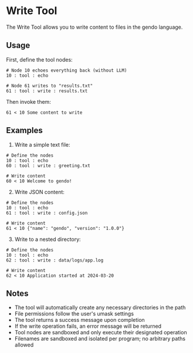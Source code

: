 # Write Tool

The Write Tool allows you to write content to files in the gendo language.

## Usage

First, define the tool nodes:
```gendo
# Node 10 echoes everything back (without LLM)
10 : tool : echo

# Node 61 writes to "results.txt"
61 : tool : write : results.txt
```

Then invoke them:
```gendo
61 < 10 Some content to write
```

## Examples

1. Write a simple text file:
```gendo
# Define the nodes
10 : tool : echo
60 : tool : write : greeting.txt

# Write content
60 < 10 Welcome to gendo!
```

2. Write JSON content:
```gendo
# Define the nodes
10 : tool : echo
61 : tool : write : config.json

# Write content
61 < 10 {"name": "gendo", "version": "1.0.0"}
```

3. Write to a nested directory:
```gendo
# Define the nodes
10 : tool : echo
62 : tool : write : data/logs/app.log

# Write content
62 < 10 Application started at 2024-03-20
```

## Notes

- The tool will automatically create any necessary directories in the path
- File permissions follow the user's umask settings
- The tool returns a success message upon completion
- If the write operation fails, an error message will be returned
- Tool nodes are sandboxed and only execute their designated operation
- Filenames are sandboxed and isolated per program; no arbitrary paths allowed 
